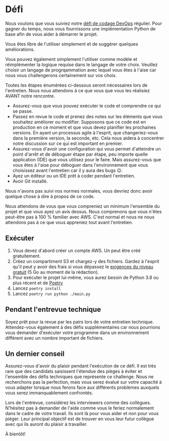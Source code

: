 # Défi

Nous voulons que vous suiviez notre [défi de codage DevOps](https://github.com/coveo/devops-coding-challenge) régulier. Pour
gagner du temps, nous vous fournissons une implémentation Python de base afin de vous aider à démarrer le projet.

Vous êtes libre de l'utiliser simplement et de suggérer quelques améliorations.

Vous pouvez également simplement l'utiliser comme modèle et réimplémenter la logique requise dans le langage de votre choix.
Veuillez choisir un langage de progrqammation avec lequel vous êtes à l'aise car nous vous challengerons certainement sur
vos choix.

Toutes les étapes énumérées ci-dessous seront nécessaires lors de l'entretien. Nous nous attendons à ce que vous que vous les
réalisiez AVANT notre rencontre.

- Assurez-vous que vous pouvez exécuter le code et comprendre ce qui se passe.
- Passez en revue le code et prenez des notes sur les éléments que vous souhaitez améliorer ou modifier. Supposons que ce code
est en production en ce moment et que vous devez planifier les prochaines versions. En ayant un processus agile à l'esprit,
que changeriez-vous dans la première version, la seconde, etc. Cela nous aidera à concentrer notre discussion sur ce qui est
important en premier.
- Assurez-vous d'avoir une configuration qui vous permet d'atteindre un point d'arrêt et de déboguer étape par étape, peu
importe quelle application (IDE) que vous utilisez pour le faire. Mais assurez-vous que vous êtes à l'aise pour déboguer dans
l'environnement que vous choisissez avant l'entretien car il y aura des bugs 😉.
- Ayez un éditeur ou un IDE prêt à coder pendant l'entretien.
- Avoir Git installé.

Nous n'avons pas suivi nos normes normales, vous devriez donc avoir quelque chose à dire à propos de ce code.

Nous attendons de vous que vous compreniez un minimum l'ensemble du projet et que vous ayez un avis dessus. Nous comprenons que
vous n'êtes peut-être pas à 100 % familier avec AWS. C'est normal et nous ne nous attendons pas à ce que vous appreniez tout
avant l'entretien.

## Exécuter

1. Vous devez d'abord créer un compte AWS. Un peut être créé gratuitement.
2. Créez un compartiment S3 et chargez-y des fichiers. Gardez à l'esprit qu'il peut y avoir des frais si vous dépassez le
[exigences du niveau gratuit](https://aws.amazon.com/free/?all-free-tier.sort-by=item.additionalFields.SortRank&all-free-tier.sort-order=asc&awsf.Free%20Tier%20Types=*all&awsf.Free%20Tier%20Categories=*all&all-free-tier.q=S3&all-free-tier.q_operator=AND)
(5 Go au moment de la rédaction).
3. Pour exécuter le projet lui-même, vous aurez besoin de Python 3.8 ou plus récent et de [Poetry](https://python-poetry.org/docs/#installation)
4. Lancez `poetry install`
5. Lancez `poetry run python ./main.py`

## Pendant l'entrevue technique

Soyez prêt pour la revue par les pairs lors de votre entretien technique. Attendez-vous également à des défis supplémentaires car
nous pourrions vous demander d'exécuter votre programme dans un environnement différent avec un nombre important de fichiers.

## Un dernier conseil

Assurez-vous d'avoir du plaisir pendant l'exécution de ce défi. Il est très rare que des candidats saisissent l'étendue des
pièges à éviter et l'ensemble des défis techniques que représente ce challenge. Nous ne recherchons pas la perfection, mais vous
serez évalué sur votre capacité à vous adapter lorsque nous ferons face aux différents problèmes auxquels vous serez immanquablement
confrontés.

Lors de l'entrevue, considérez les interviewers comme des collègues. N'hésitez pas à demander de l'aide comme vous le feriez
normalement dans le cadre de votre travail. Ils sont là pour vous aider et non pour vous piéger. Leur principal objectif est
de trouver en vous leur futur collègue avec qui ils auront du plaisir à travailler.

À bientôt!
